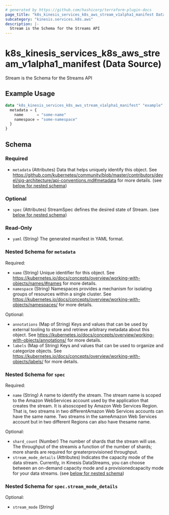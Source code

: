 ```yaml
---
# generated by https://github.com/hashicorp/terraform-plugin-docs
page_title: "k8s_kinesis_services_k8s_aws_stream_v1alpha1_manifest Data Source - terraform-provider-k8s"
subcategory: "kinesis.services.k8s.aws"
description: |-
  Stream is the Schema for the Streams API
---
```


# k8s_kinesis_services_k8s_aws_stream_v1alpha1_manifest (Data Source)

Stream is the Schema for the Streams API

## Example Usage

```terraform
data "k8s_kinesis_services_k8s_aws_stream_v1alpha1_manifest" "example" {
  metadata = {
    name      = "some-name"
    namespace = "some-namespace"
  }
}
```

<!-- schema generated by tfplugindocs -->
## Schema

### Required

- `metadata` (Attributes) Data that helps uniquely identify this object. See https://github.com/kubernetes/community/blob/master/contributors/devel/sig-architecture/api-conventions.md#metadata for more details. (see [below for nested schema](#nestedatt--metadata))

### Optional

- `spec` (Attributes) StreamSpec defines the desired state of Stream. (see [below for nested schema](#nestedatt--spec))

### Read-Only

- `yaml` (String) The generated manifest in YAML format.

<a id="nestedatt--metadata"></a>
### Nested Schema for `metadata`

Required:

- `name` (String) Unique identifier for this object. See https://kubernetes.io/docs/concepts/overview/working-with-objects/names/#names for more details.
- `namespace` (String) Namespaces provides a mechanism for isolating groups of resources within a single cluster. See https://kubernetes.io/docs/concepts/overview/working-with-objects/namespaces/ for more details.

Optional:

- `annotations` (Map of String) Keys and values that can be used by external tooling to store and retrieve arbitrary metadata about this object. See https://kubernetes.io/docs/concepts/overview/working-with-objects/annotations/ for more details.
- `labels` (Map of String) Keys and values that can be used to organize and categorize objects. See https://kubernetes.io/docs/concepts/overview/working-with-objects/labels/ for more details.


<a id="nestedatt--spec"></a>
### Nested Schema for `spec`

Required:

- `name` (String) A name to identify the stream. The stream name is scoped to the Amazon WebServices account used by the application that creates the stream. It is alsoscoped by Amazon Web Services Region. That is, two streams in two differentAmazon Web Services accounts can have the same name. Two streams in the sameAmazon Web Services account but in two different Regions can also have thesame name.

Optional:

- `shard_count` (Number) The number of shards that the stream will use. The throughput of the streamis a function of the number of shards; more shards are required for greaterprovisioned throughput.
- `stream_mode_details` (Attributes) Indicates the capacity mode of the data stream. Currently, in Kinesis DataStreams, you can choose between an on-demand capacity mode and a provisionedcapacity mode for your data streams. (see [below for nested schema](#nestedatt--spec--stream_mode_details))

<a id="nestedatt--spec--stream_mode_details"></a>
### Nested Schema for `spec.stream_mode_details`

Optional:

- `stream_mode` (String)
